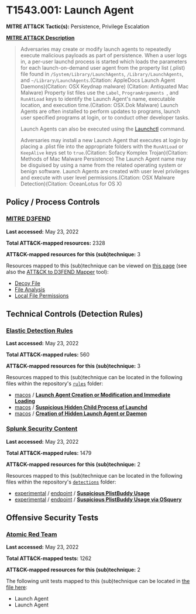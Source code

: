 # T1543.001: Launch Agent
**MITRE ATT&CK Tactic(s):** Persistence, Privilege Escalation

**[MITRE ATT&CK Description](https://attack.mitre.org/techniques/T1543/001)**
<blockquote>Adversaries may create or modify launch agents to repeatedly execute malicious payloads as part of persistence. When a user logs in, a per-user launchd process is started which loads the parameters for each launch-on-demand user agent from the property list (.plist) file found in <code>/System/Library/LaunchAgents</code>, <code>/Library/LaunchAgents</code>, and <code>~/Library/LaunchAgents</code>.(Citation: AppleDocs Launch Agent Daemons)(Citation: OSX Keydnap malware) (Citation: Antiquated Mac Malware) Property list files use the <code>Label</code>, <code>ProgramArguments </code>, and <code>RunAtLoad</code> keys to identify the Launch Agent's name, executable location, and execution time.(Citation: OSX.Dok Malware) Launch Agents are often installed to perform updates to programs, launch user specified programs at login, or to conduct other developer tasks.

 Launch Agents can also be executed using the [Launchctl](https://attack.mitre.org/techniques/T1569/001) command.
 
Adversaries may install a new Launch Agent that executes at login by placing a .plist file into the appropriate folders with the <code>RunAtLoad</code> or <code>KeepAlive</code> keys set to <code>true</code>.(Citation: Sofacy Komplex Trojan)(Citation: Methods of Mac Malware Persistence) The Launch Agent name may be disguised by using a name from the related operating system or benign software. Launch Agents are created with user level privileges and execute with user level permissions.(Citation: OSX Malware Detection)(Citation: OceanLotus for OS X) </blockquote>

## Policy / Process Controls
### [MITRE D3FEND](https://d3fend.mitre.org/)
**Last accessed:** May 23, 2022

**Total ATT&CK-mapped resources:** 2328

**ATT&CK-mapped resources for this (sub)technique:** 3

Resources mapped to this (sub)technique can be viewed on [this page](https://d3fend.mitre.org/) (see also the [ATT&CK to D3FEND Mapper](https://d3fend.mitre.org/tools/attack-mapper) tool):

* [Decoy File](https://d3fend.mitre.org/technique/d3f:DecoyFile)
* [File Analysis](https://d3fend.mitre.org/technique/d3f:FileAnalysis)
* [Local File Permissions](https://d3fend.mitre.org/technique/d3f:LocalFilePermissions)

## Technical Controls (Detection Rules)
### [Elastic Detection Rules](https://github.com/elastic/detection-rules)
**Last accessed:** May 23, 2022

**Total ATT&CK-mapped rules:** 560

**ATT&CK-mapped resources for this (sub)technique:** 3

Resources mapped to this (sub)technique can be located in the following files within the repository's <code>[rules](https://github.com/elastic/detection-rules/tree/main/rules)</code> folder:

* [macos](https://github.com/elastic/detection-rules/tree/main/rules/macos/) / **[Launch Agent Creation or Modification and Immediate Loading](https://github.com/elastic/detection-rules/blob/main/rules/macos/persistence_creation_change_launch_agents_file.toml)**
* [macos](https://github.com/elastic/detection-rules/tree/main/rules/macos/) / **[Suspicious Hidden Child Process of Launchd](https://github.com/elastic/detection-rules/blob/main/rules/macos/persistence_defense_evasion_hidden_launch_agent_deamon_logonitem_process.toml)**
* [macos](https://github.com/elastic/detection-rules/tree/main/rules/macos/) / **[Creation of Hidden Launch Agent or Daemon](https://github.com/elastic/detection-rules/blob/main/rules/macos/persistence_evasion_hidden_launch_agent_deamon_creation.toml)**

### [Splunk Security Content](https://github.com/splunk/security_content)
**Last accessed:** May 23, 2022

**Total ATT&CK-mapped rules:** 1479

**ATT&CK-mapped resources for this (sub)technique:** 2

Resources mapped to this (sub)technique can be located in the following files within the repository's <code>[detections](https://github.com/splunk/security_content/tree/develop/detections)</code> folder:

* [experimental](https://github.com/splunk/security_content/tree/develop/detections/experimental/) / [endpoint](https://github.com/splunk/security_content/tree/develop/detections/experimental/endpoint/) / **[Suspicious PlistBuddy Usage](https://github.com/splunk/security_content/blob/develop/detections/experimental/endpoint/suspicious_plistbuddy_usage.yml)**
* [experimental](https://github.com/splunk/security_content/tree/develop/detections/experimental/) / [endpoint](https://github.com/splunk/security_content/tree/develop/detections/experimental/endpoint/) / **[Suspicious PlistBuddy Usage via OSquery](https://github.com/splunk/security_content/blob/develop/detections/experimental/endpoint/suspicious_plistbuddy_usage_via_osquery.yml)**


## Offensive Security Tests
### [Atomic Red Team](https://github.com/redcanaryco/atomic-red-team)
**Last accessed:** May 23, 2022

**Total ATT&CK-mapped tests:** 1262

**ATT&CK-mapped resources for this (sub)technique:** 2

The following unit tests mapped to this (sub)technique can be located in [the file here](https://github.com/redcanaryco/atomic-red-team/tree/master/atomics/T1543.001/T1543.001.yaml):

* Launch Agent
* Launch Agent

